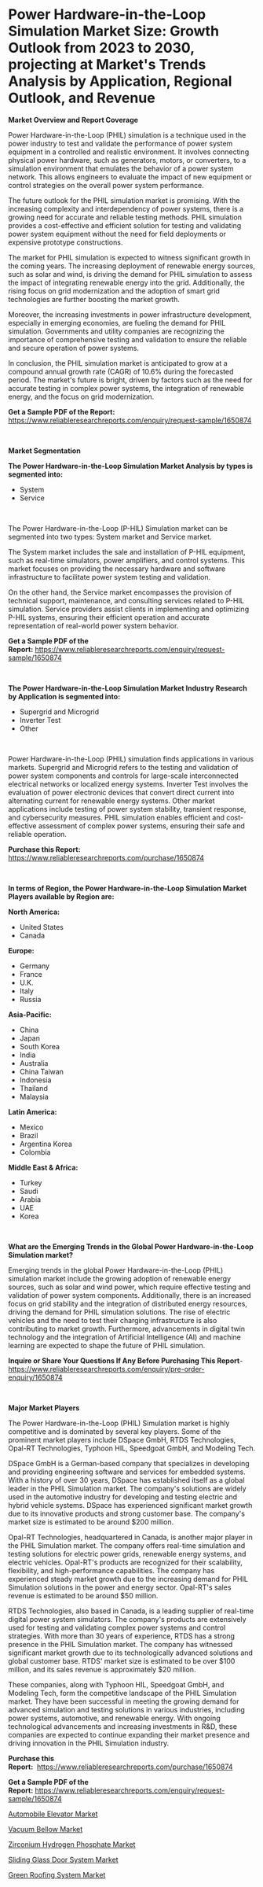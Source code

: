 <p><h1>Power Hardware-in-the-Loop Simulation Market Size: Growth Outlook from 2023 to 2030, projecting at Market's Trends Analysis by Application, Regional Outlook, and Revenue</h1></p><p><strong>Market Overview and Report Coverage</strong></p>
<p><p>Power Hardware-in-the-Loop (PHIL) simulation is a technique used in the power industry to test and validate the performance of power system equipment in a controlled and realistic environment. It involves connecting physical power hardware, such as generators, motors, or converters, to a simulation environment that emulates the behavior of a power system network. This allows engineers to evaluate the impact of new equipment or control strategies on the overall power system performance.</p><p>The future outlook for the PHIL simulation market is promising. With the increasing complexity and interdependency of power systems, there is a growing need for accurate and reliable testing methods. PHIL simulation provides a cost-effective and efficient solution for testing and validating power system equipment without the need for field deployments or expensive prototype constructions.</p><p>The market for PHIL simulation is expected to witness significant growth in the coming years. The increasing deployment of renewable energy sources, such as solar and wind, is driving the demand for PHIL simulation to assess the impact of integrating renewable energy into the grid. Additionally, the rising focus on grid modernization and the adoption of smart grid technologies are further boosting the market growth.</p><p>Moreover, the increasing investments in power infrastructure development, especially in emerging economies, are fueling the demand for PHIL simulation. Governments and utility companies are recognizing the importance of comprehensive testing and validation to ensure the reliable and secure operation of power systems.</p><p>In conclusion, the PHIL simulation market is anticipated to grow at a compound annual growth rate (CAGR) of 10.6% during the forecasted period. The market's future is bright, driven by factors such as the need for accurate testing in complex power systems, the integration of renewable energy, and the focus on grid modernization.</p></p>
<p><strong>Get a Sample PDF of the Report:</strong> <a href="https://www.reliableresearchreports.com/enquiry/request-sample/1650874">https://www.reliableresearchreports.com/enquiry/request-sample/1650874</a></p>
<p>&nbsp;</p>
<p><strong>Market Segmentation</strong></p>
<p><strong>The Power Hardware-in-the-Loop Simulation Market Analysis by types is segmented into:</strong></p>
<p><ul><li>System</li><li>Service</li></ul></p>
<p>&nbsp;</p>
<p><p>The Power Hardware-in-the-Loop (P-HIL) Simulation market can be segmented into two types: System market and Service market. </p><p>The System market includes the sale and installation of P-HIL equipment, such as real-time simulators, power amplifiers, and control systems. This market focuses on providing the necessary hardware and software infrastructure to facilitate power system testing and validation.</p><p>On the other hand, the Service market encompasses the provision of technical support, maintenance, and consulting services related to P-HIL simulation. Service providers assist clients in implementing and optimizing P-HIL systems, ensuring their efficient operation and accurate representation of real-world power system behavior.</p></p>
<p><strong>Get a Sample PDF of the Report:</strong>&nbsp;<a href="https://www.reliableresearchreports.com/enquiry/request-sample/1650874">https://www.reliableresearchreports.com/enquiry/request-sample/1650874</a></p>
<p>&nbsp;</p>
<p><strong>The Power Hardware-in-the-Loop Simulation Market Industry Research by Application is segmented into:</strong></p>
<p><ul><li>Supergrid and Microgrid</li><li>Inverter Test</li><li>Other</li></ul></p>
<p>&nbsp;</p>
<p><p>Power Hardware-in-the-Loop (PHIL) simulation finds applications in various markets. Supergrid and Microgrid refers to the testing and validation of power system components and controls for large-scale interconnected electrical networks or localized energy systems. Inverter Test involves the evaluation of power electronic devices that convert direct current into alternating current for renewable energy systems. Other market applications include testing of power system stability, transient response, and cybersecurity measures. PHIL simulation enables efficient and cost-effective assessment of complex power systems, ensuring their safe and reliable operation.</p></p>
<p><strong>Purchase this Report:</strong>&nbsp; <a href="https://www.reliableresearchreports.com/purchase/1650874">https://www.reliableresearchreports.com/purchase/1650874</a></p>
<p>&nbsp;</p>
<p><strong>In terms of Region, the Power Hardware-in-the-Loop Simulation Market Players available by Region are:</strong></p>
<p>
    <p> <strong> North America: </strong>
        <ul>
            <li>United States</li>
            <li>Canada</li>
        </ul>
        </p> 
    <p> <strong> Europe: </strong>
        <ul>
            <li>Germany</li>
            <li>France</li>
            <li>U.K.</li>
            <li>Italy</li>
            <li>Russia</li>
        </ul>
        </p> 
    <p> <strong> Asia-Pacific: </strong>
        <ul>
            <li>China</li>
            <li>Japan</li>
            <li>South Korea</li>
            <li>India</li>
            <li>Australia</li>
            <li>China Taiwan</li>
            <li>Indonesia</li>
            <li>Thailand</li>
            <li>Malaysia</li>
        </ul>
        </p> 
    <p> <strong> Latin America: </strong>
        <ul>
            <li>Mexico</li>
            <li>Brazil</li>
            <li>Argentina Korea</li>
            <li>Colombia</li>
        </ul>
        </p> 
    <p> <strong> Middle East & Africa: </strong>
        <ul>
            <li>Turkey</li>
            <li>Saudi</li>
            <li>Arabia</li>
            <li>UAE</li>
            <li>Korea</li>
        </ul>
    </p>
    </p>
<p>&nbsp;</p>
<p><strong>What are the Emerging Trends in the Global Power Hardware-in-the-Loop Simulation market?</strong></p>
<p><p>Emerging trends in the global Power Hardware-in-the-Loop (PHIL) simulation market include the growing adoption of renewable energy sources, such as solar and wind power, which require effective testing and validation of power system components. Additionally, there is an increased focus on grid stability and the integration of distributed energy resources, driving the demand for PHIL simulation solutions. The rise of electric vehicles and the need to test their charging infrastructure is also contributing to market growth. Furthermore, advancements in digital twin technology and the integration of Artificial Intelligence (AI) and machine learning are expected to shape the future of PHIL simulation.</p></p>
<p><strong>Inquire or Share Your Questions If Any Before Purchasing This Report</strong>- <a href="https://www.reliableresearchreports.com/enquiry/pre-order-enquiry/1650874">https://www.reliableresearchreports.com/enquiry/pre-order-enquiry/1650874</a></p>
<p>&nbsp;</p>
<p><strong>Major Market Players</strong></p>
<p><p>The Power Hardware-in-the-Loop (PHIL) Simulation market is highly competitive and is dominated by several key players. Some of the prominent market players include DSpace GmbH, RTDS Technologies, Opal-RT Technologies, Typhoon HIL, Speedgoat GmbH, and Modeling Tech.</p><p>DSpace GmbH is a German-based company that specializes in developing and providing engineering software and services for embedded systems. With a history of over 30 years, DSpace has established itself as a global leader in the PHIL Simulation market. The company's solutions are widely used in the automotive industry for developing and testing electric and hybrid vehicle systems. DSpace has experienced significant market growth due to its innovative products and strong customer base. The company's market size is estimated to be around $200 million.</p><p>Opal-RT Technologies, headquartered in Canada, is another major player in the PHIL Simulation market. The company offers real-time simulation and testing solutions for electric power grids, renewable energy systems, and electric vehicles. Opal-RT's products are recognized for their scalability, flexibility, and high-performance capabilities. The company has experienced steady market growth due to the increasing demand for PHIL Simulation solutions in the power and energy sector. Opal-RT's sales revenue is estimated to be around $50 million.</p><p>RTDS Technologies, also based in Canada, is a leading supplier of real-time digital power system simulators. The company's products are extensively used for testing and validating complex power systems and control strategies. With more than 30 years of experience, RTDS has a strong presence in the PHIL Simulation market. The company has witnessed significant market growth due to its technologically advanced solutions and global customer base. RTDS' market size is estimated to be over $100 million, and its sales revenue is approximately $20 million.</p><p>These companies, along with Typhoon HIL, Speedgoat GmbH, and Modeling Tech, form the competitive landscape of the PHIL Simulation market. They have been successful in meeting the growing demand for advanced simulation and testing solutions in various industries, including power systems, automotive, and renewable energy. With ongoing technological advancements and increasing investments in R&D, these companies are expected to continue expanding their market presence and driving innovation in the PHIL Simulation industry.</p></p>
<p><strong>Purchase this Report:</strong>&nbsp;&nbsp;<a href="https://www.reliableresearchreports.com/purchase/1650874">https://www.reliableresearchreports.com/purchase/1650874</a></p>
<p></p>
<p><strong>Get a Sample PDF of the Report:</strong>&nbsp;<a href="https://www.reliableresearchreports.com/enquiry/request-sample/1650874">https://www.reliableresearchreports.com/enquiry/request-sample/1650874</a></p>
<p><p><a href="https://www.linkedin.com/pulse/automobile-elevator-market-size-2023-2030-global-industrial-yzwhe/">Automobile Elevator Market</a></p><p><a href="https://medium.com/@elianehilll2023/vacuum-bellow-market-size-growth-forecast-2023-2030-ad8ef3339443">Vacuum Bellow Market</a></p><p><a href="https://medium.com/@bethhermann2023/zirconium-hydrogen-phosphate-market-size-growth-forecast-2023-2030-789379594d71">Zirconium Hydrogen Phosphate Market</a></p><p><a href="https://www.linkedin.com/pulse/sliding-glass-door-system-market-share-amp-new-trends-analysis-q6kze/">Sliding Glass Door System Market</a></p><p><a href="https://www.linkedin.com/pulse/green-roofing-system-market-size-2023-2030-global-industrial-ir2pe/">Green Roofing System Market</a></p></p>